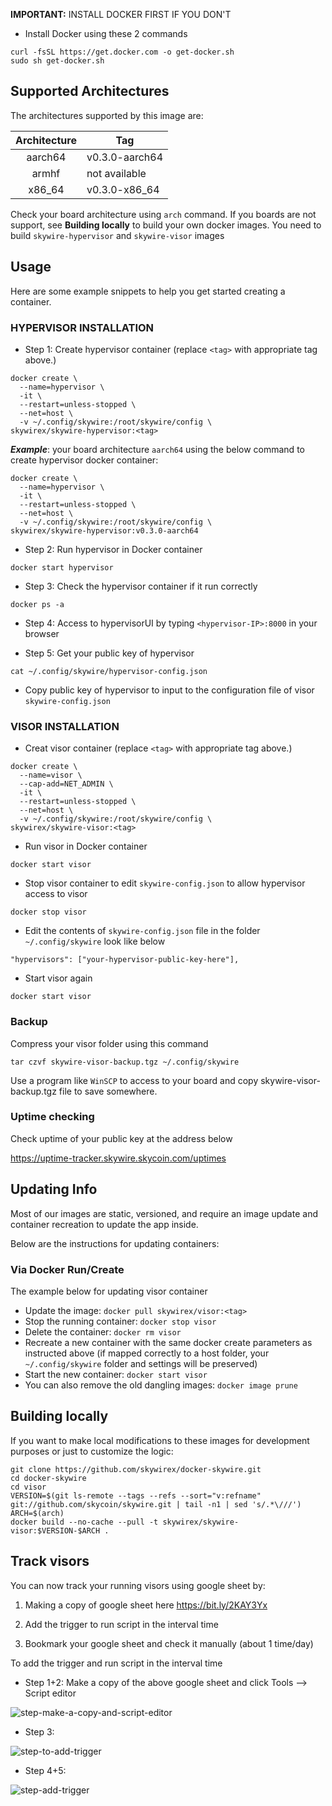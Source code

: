 **IMPORTANT:** INSTALL DOCKER FIRST IF YOU DON'T

- Install Docker using these 2 commands

```
curl -fsSL https://get.docker.com -o get-docker.sh
sudo sh get-docker.sh
```

## Supported Architectures

The architectures supported by this image are: 


| Architecture |  Tag   |
| :----------: | -------------- |
|    aarch64   | v0.3.0-aarch64 |
|    armhf     | not available  |
|    x86_64    | v0.3.0-x86_64   |

Check your board architecture using `arch` command. If you boards are not support, see **Building locally** to build your own docker images. You need to build `skywire-hypervisor` and `skywire-visor` images

## Usage

Here are some example snippets to help you get started creating a container.

### HYPERVISOR INSTALLATION

- Step 1: Create hypervisor container (replace `<tag>` with appropriate tag above.)

```
docker create \
  --name=hypervisor \
  -it \
  --restart=unless-stopped \
  --net=host \
  -v ~/.config/skywire:/root/skywire/config \
skywirex/skywire-hypervisor:<tag>
```

***Example***: your board architecture `aarch64` using the below command to create hypervisor docker container:

```
docker create \
  --name=hypervisor \
  -it \
  --restart=unless-stopped \
  --net=host \
  -v ~/.config/skywire:/root/skywire/config \
skywirex/skywire-hypervisor:v0.3.0-aarch64
```

- Step 2: Run hypervisor in Docker container

```
docker start hypervisor
```

- Step 3: Check the hypervisor container if it run correctly

```
docker ps -a
```

- Step 4: Access to hypervisorUI by typing `<hypervisor-IP>:8000` in your browser

- Step 5: Get your public key of hypervisor

```
cat ~/.config/skywire/hypervisor-config.json
```

- Copy public key of hypervisor to input to the configuration file of visor `skywire-config.json`

### VISOR INSTALLATION

- Creat visor container (replace `<tag>` with appropriate tag above.)

```
docker create \
  --name=visor \
  --cap-add=NET_ADMIN \
  -it \
  --restart=unless-stopped \
  --net=host \
  -v ~/.config/skywire:/root/skywire/config \
skywirex/skywire-visor:<tag>
```

- Run visor in Docker container

```
docker start visor
```

- Stop visor container to edit `skywire-config.json` to allow hypervisor access to visor 

```
docker stop visor
```

- Edit the contents of `skywire-config.json` file in the folder `~/.config/skywire` look like below

```
"hypervisors": ["your-hypervisor-public-key-here"],
```

- Start visor again

```
docker start visor
```

### Backup

Compress your visor folder using this command

```
tar czvf skywire-visor-backup.tgz ~/.config/skywire
```

Use a program like `WinSCP` to access to your board and copy skywire-visor-backup.tgz file to save somewhere.

### Uptime checking

Check uptime of your public key at the address below

https://uptime-tracker.skywire.skycoin.com/uptimes

## Updating Info

Most of our images are static, versioned, and require an image update and container recreation to update the app inside. 

Below are the instructions for updating containers:

### Via Docker Run/Create

The example below for updating visor container

* Update the image: `docker pull skywirex/visor:<tag>`
* Stop the running container: `docker stop visor`
* Delete the container: `docker rm visor`
* Recreate a new container with the same docker create parameters as instructed above (if mapped correctly to a host folder, your `~/.config/skywire` folder and settings will be preserved)
* Start the new container: `docker start visor`
* You can also remove the old dangling images: `docker image prune`

## Building locally

If you want to make local modifications to these images for development purposes or just to customize the logic:

```
git clone https://github.com/skywirex/docker-skywire.git
cd docker-skywire
cd visor
VERSION=$(git ls-remote --tags --refs --sort="v:refname" git://github.com/skycoin/skywire.git | tail -n1 | sed 's/.*\///')
ARCH=$(arch)
docker build --no-cache --pull -t skywirex/skywire-visor:$VERSION-$ARCH .
```

## Track visors

You can now track your running visors using google sheet by:

1. Making a copy of google sheet here https://bit.ly/2KAY3Yx

2. Add the trigger to run script in the interval time

3. Bookmark your google sheet and check it manually (about 1 time/day)

To add the trigger and run script in the interval time

+ Step 1+2: Make a copy of the above google sheet and click Tools --> Script editor

![step-make-a-copy-and-script-editor](https://user-images.githubusercontent.com/9553811/80311102-dfda5d80-8807-11ea-9b8a-3de91cc13977.png)

+ Step 3: 

![step-to-add-trigger](https://user-images.githubusercontent.com/9553811/80311106-e4067b00-8807-11ea-975f-413cff273d49.png)

+ Step 4+5: 

![step-add-trigger](https://user-images.githubusercontent.com/9553811/80311110-e8329880-8807-11ea-95f4-3b67fcc4e3b4.png)